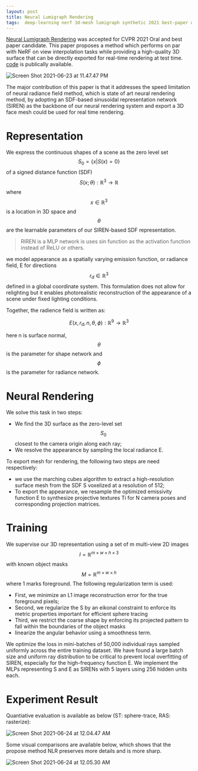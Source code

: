 ```yaml
---
layout: post
title: Neural Lumigraph Rendering
tags:  deep-learning nerf 3d-mesh lumigraph synthetic 2021 best-paper differetial-render riren cvpr
---
```

[Neural Lumigraph Rendering](https://arxiv.org/abs/2103.11571) was accepted for CVPR 2021 Oral and best paper candidate. This paper proposes a method which performs on par with NeRF on view interpolation tasks while providing a high-quality 3D surface that can be directly exported for real-time rendering at test time. [code](http://www.computationalimaging.org/publications/nlr/) is publically available.

![Screen Shot 2021-06-23 at 11.47.47 PM](https://raw.githubusercontent.com/zhangtemplar/zhangtemplar.github.io/master/uPic/2021_06_23_23_47_49_Screen%20Shot%202021-06-23%20at%2011.47.47%20PM.png)

The major contribution of this paper is that it addresses the speed limitation of neural radiance field method, which is state of art neural rendering method, by adopting an SDF-based sinusoidal representation network (SIREN) as the backbone of our neural rendering system and export a 3D face mesh could be used for real time rendering.

# Representation

We express the continuous shapes of a scene as the zero level set $$S_0=\{x\vert S(x)=0\}$$ of a signed distance function (SDF) $$S(x;\theta):\mathbb{R}^3\to\mathbb{R} $$ where $$x\in\mathbb{R}^3$$ is a location in 3D space and $$\theta$$ are the learnable parameters of our SIREN-based SDF representation.

> RIREN is a MLP network is uses sin function as the activation function instead of ReLU or others.

we model appearance as a spatially varying emission function, or radiance field, E for directions $$r_d\in\mathbb{R}^3$$ defined in a global coordinate system. This formulation does not allow for relighting but it enables photorealistic reconstruction of the appearance of a scene under fixed lighting conditions.

Together, the radience field is written as:

$$E(x,r_d,n,\theta,\phi):\mathbb{R}^9\to\mathbb{R}^3$$

here n is surface normal, $$\theta$$ is the parameter for shape network and $$\phi$$ is the parameter for radiance network.

# Neural Rendering

We solve this task in two steps:

- We find the 3D surface as the zero-level set $$S_0$$ closest to the camera origin along each ray; 
- We resolve the appearance by sampling the local radiance E.

To export mesh for rendering, the following two steps are need respectively:

- we use the marching cubes algorithm to extract a high-resolution surface mesh from the SDF S voxelized at a resolution of 512;
- To export the appearance, we resample the optimized emissivity function E to synthesize projective textures Ti for N camera poses and corresponding projection matrices.

# Training

We supervise our 3D representation using a set of m multi-view 2D images $$I=\mathbb{R}^{m\times w\times h\times 3}$$ with known object masks $$M=\mathbb{R}^{m\times w\times h}$$ where 1 marks foreground. The following regularization term is used:

- First, we minimize an L1 image reconstruction error for the true foreground pixels;
- Second, we regularize the S by an eikonal constraint to enforce its metric properties important for efficient sphere tracing
- Third, we restrict the coarse shape by enforcing its projected pattern to fall within the boundaries of the object masks
- linearize the angular behavior using a smoothness term.

We optimize the loss in mini-batches of 50,000 individual rays sampled uniformly across the entire training dataset. We have found a large batch size and uniform ray distribution to be critical to prevent local overfitting of SIREN, especially for the high-frequency function E. We implement the MLPs representing S and E as SIRENs with 5 layers using 256 hidden units each.

# Experiment Result

Quantiative evaluation is available as below (ST: sphere-trace, RAS: rasterize):

![Screen Shot 2021-06-24 at 12.04.47 AM](https://raw.githubusercontent.com/zhangtemplar/zhangtemplar.github.io/master/uPic/2021_06_24_00_04_52_Screen%20Shot%202021-06-24%20at%2012.04.47%20AM.png)

Some visual comparisons are available below, which shows that the propose method NLR preserves more details and is more sharp.

![Screen Shot 2021-06-24 at 12.05.30 AM](https://raw.githubusercontent.com/zhangtemplar/zhangtemplar.github.io/master/uPic/2021_06_24_00_05_33_Screen%20Shot%202021-06-24%20at%2012.05.30%20AM.png)
